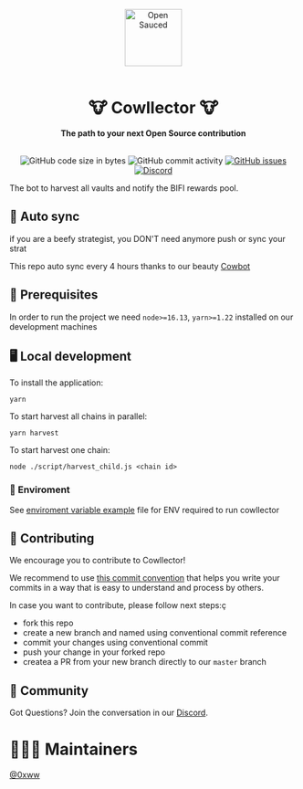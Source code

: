 <div align="center">
  <br>
  <img alt="Open Sauced" src="https://www.beefy.finance/img/COW.svg" width="100px">
  <br>
  <br>
  <h1>🐮 Cowllector 🐮</h1>
  <strong>The path to your next Open Source contribution</strong>
</div>
<br>
<p align="center">
  <img src="https://img.shields.io/github/languages/code-size/beefyfinance/beefy-cowllector" alt="GitHub code size in bytes">
  <img src="https://img.shields.io/github/commit-activity/w/beefyfinance/beefy-cowllector" alt="GitHub commit activity">
  <a href="https://https://github.com/beefyfinance/beefy-cowllector/issues">
    <img src="https://img.shields.io/github/issues/beefyfinance/beefy-cowllector" alt="GitHub issues">
  </a>
  <a href="https://discord.gg/yq8wfHd">
    <img src="https://img.shields.io/discord/714698561081704529.svg?label=&logo=discord&logoColor=ffffff&color=7389D8&labelColor=6A7EC2" alt="Discord">
  </a>
</p>

The bot to harvest all vaults and notify the BIFI rewards pool.

## 🔄 Auto sync

if you are a beefy strategist, you DON'T need anymore push or sync your strat

This repo auto sync every 4 hours thanks to our beauty [Cowbot](https://github.com/beefybot)

## 📖 Prerequisites

In order to run the project we need `node>=16.13`, `yarn>=1.22` installed on our development machines

## 🖥️ Local development

To install the application:

```shell
yarn
```

To start harvest all chains in parallel:

```shell
yarn harvest
```

To start harvest one chain:

```shell
node ./script/harvest_child.js <chain id>
```

### 🔑 Enviroment

See [enviroment variable example](./.env.example) file for ENV required to run cowllector

## 🤝 Contributing

We encourage you to contribute to Cowllector!

We recommend to use [this commit convention](https://github.com/conventional-commits/conventionalcommits.org) that helps you write your commits in a way that is easy to understand and process by others.

In case you want to contribute, please follow next steps:ç

- fork this repo
- create a new branch and named using conventional commit reference
- commit your changes using conventional commit
- push your change in your forked repo
- createa a PR from your new branch directly to our `master` branch

## 🍕 Community

Got Questions? Join the conversation in our [Discord](https://discord.gg/yq8wfHd).

# 👷‍♀️👷 Maintainers

[@0xww](https://github.com/0xww)
